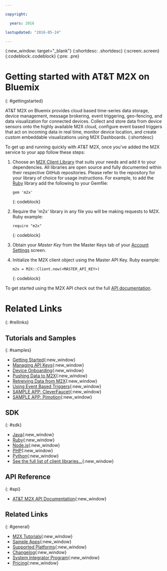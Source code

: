 ```yaml
---

copyright:

  years: 2016

lastupdated: "2016-05-24"

---
```


{:new_window: target="_blank"}
{:shortdesc: .shortdesc}
{:screen:.screen}
{:codeblock:.codeblock}
{:pre: .pre}

# Getting started with AT&T M2X on Bluemix
{: #gettingstarted}

AT&T M2X on Bluemix provides cloud based time-series data storage, device management, message brokering, event triggering, geo-fencing, and data visualization for connected devices. Collect and store data from device sensors onto the highly available M2X cloud, configure event based triggers that act on incoming data in real time, monitor device location, and create custom embeddable visualizations using M2X Dashboards.
{:shortdesc}

To get up and running quickly with AT&T M2X, once you've added the M2X service to your app follow these steps:

1. Choose an [M2X Client Library](https://m2x.att.com/developer/client-libraries) that suits your needs and add it to your dependencies. All libraries are open source and fully documented within their respective GitHub repositories. Please refer to the repository for your library of choice for usage instructions. For example, to add the [Ruby](https://github.com/attm2x/m2x-ruby) library add the following to your Gemfile:

	```
	gem 'm2x'
	```
	{: codeblock}
	
2. Require the 'm2x' library in any file you will be making requests to M2X. Ruby example:

	```
	require "m2x"
	```
	{: codeblock}

3. Obtain your _Master Key_ from the Master Keys tab of your [Account Settings](https://m2x.att.com/account#master-keys) screen.

4. Initialize the M2X client object using the Master API Key. Ruby example:

	```
	m2x = M2X::Client.new(<MASTER_API_KEY>)
	```
	{: codeblock}

To get started using the M2X API check out the full [API documentation](https://m2x.att.com/developer/documentation/v2/overview).

# Related Links
{: #rellinks}

## Tutorials and Samples
{: #samples}

* [Getting Started](https://m2x.att.com/developer/get-started){:new_window}
* [Managing API Keys](https://m2x.att.com/developer/tutorials/managing-api-keys){:new_window}
* [Device Onboarding](https://m2x.att.com/developer/tutorials/device-onboarding){:new_window}
* [Pushing Data to M2X](https://m2x.att.com/developer/tutorials/pushing-data){:new_window}
* [Retreiving Data from M2X](https://m2x.att.com/developer/tutorials/retrieving-data){:new_window}
* [Using Event Based Triggers](https://m2x.att.com/developer/tutorials/triggers){:new_window}
* [SAMPLE APP: CleverFaucet](https://github.com/attm2x/m2x-sample-cleverfaucet){:new_window}
* [SAMPLE APP: Pimotion](https://github.com/citrusbyte/pimotion){:new_window}

## SDK
{: #sdk}

* [Java](https://github.com/attm2x/m2x-java){:new_window}
* [Ruby](https://github.com/attm2x/m2x-ruby){:new_window}
* [Node.js](https://github.com/attm2x/m2x-nodejs){:new_window}
* [PHP](https://github.com/attm2x/m2x-PHP){:new_window}
* [Python](https://github.com/attm2x/m2x-python){:new_window}
* [See the full list of client libraries...](https://m2x.att.com/developer/client-libraries){:new_window}

## API Reference
{: #api}

* [AT&T M2X API Documentation](https://m2x.att.com/developer/documentation/v2/overview){:new_window}

## Related Links
{: #general}

* [M2X Tutorials](https://m2x.att.com/developer/tutorials){:new_window}
* [Sample Apps](https://m2x.att.com/developer/sample-code){:new_window}
* [Supported Platforms](https://m2x.att.com/developer/supported-platforms){:new_window}
* [Changelog](http://changelog-m2x.att.com/){:new_window}
* [System Integrator Program](https://iotservices.att.com/integrators){:new_window}
* [Pricing](https://m2x.att.com/pricing){:new_window}
